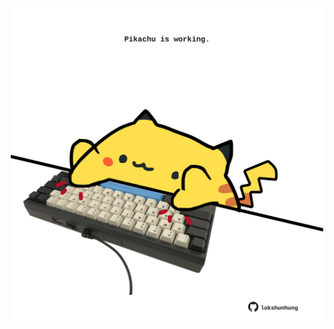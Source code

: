 <!-- built at 09/02/2021, 06:01:47 UTC -->
<p align="center">
  <img width="500" height="500" src="./ReadmeImage.svg">
</p>
